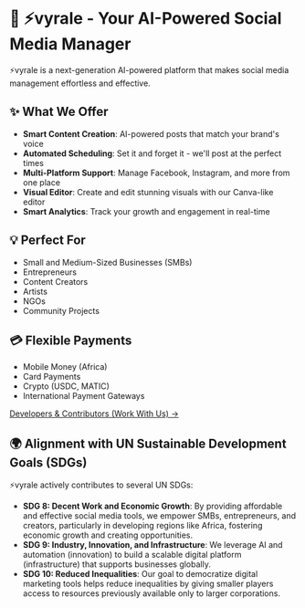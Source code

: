 # 🌟 ⚡vyrale - Your AI-Powered Social Media Manager

⚡vyrale is a next-generation AI-powered platform that makes social media management effortless and effective.

## ✨ What We Offer

- **Smart Content Creation**: AI-powered posts that match your brand's voice
- **Automated Scheduling**: Set it and forget it - we'll post at the perfect times
- **Multi-Platform Support**: Manage Facebook, Instagram, and more from one place
- **Visual Editor**: Create and edit stunning visuals with our Canva-like editor
- **Smart Analytics**: Track your growth and engagement in real-time

## 💡 Perfect For

- Small and Medium-Sized Businesses (SMBs)
- Entrepreneurs
- Content Creators
- Artists
- NGOs
- Community Projects

## 💳 Flexible Payments

- Mobile Money (Africa)
- Card Payments
- Crypto (USDC, MATIC)
- International Payment Gateways

[Developers & Contributors (Work With Us) →](project/work-with-us/vyrale.md)

## 🌍 Alignment with UN Sustainable Development Goals (SDGs)

⚡vyrale actively contributes to several UN SDGs:

- **SDG 8: Decent Work and Economic Growth**: By providing affordable and effective social media tools, we empower SMBs, entrepreneurs, and creators, particularly in developing regions like Africa, fostering economic growth and creating opportunities.
- **SDG 9: Industry, Innovation, and Infrastructure**: We leverage AI and automation (innovation) to build a scalable digital platform (infrastructure) that supports businesses globally.
- **SDG 10: Reduced Inequalities**: Our goal to democratize digital marketing tools helps reduce inequalities by giving smaller players access to resources previously available only to larger corporations.
